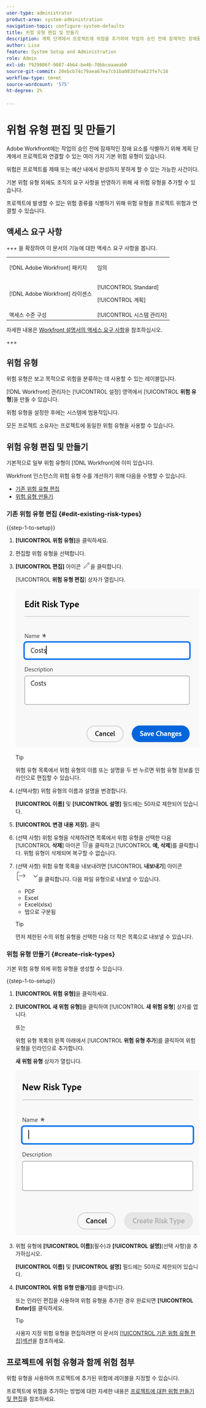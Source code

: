 ```yaml
---
user-type: administrator
product-area: system-administration
navigation-topic: configure-system-defaults
title: 위험 유형 편집 및 만들기
description: 계획 단계에서 프로젝트에 위험을 추가하여 작업의 승인 전에 잠재적인 장애물을 식별할 수 있습니다. 위험은 프로젝트를 제때 또는 예산 내에서 완성하지 못하게 할 수 있는 가능한 사건이다.
author: Lisa
feature: System Setup and Administration
role: Admin
exl-id: f929806f-9087-4b64-be4b-70bbceaaeab0
source-git-commit: 20ebcb74c79aea67ea7cb1ba083dfea623fe7c16
workflow-type: tm+mt
source-wordcount: '575'
ht-degree: 2%

---
```


# 위험 유형 편집 및 만들기

<!--Audited: 03/2025-->

<!--DON'T DELETE, DRAFT OR HIDE THIS ARTICLE. IT IS LINKED TO THE PRODUCT, THROUGH THE CONTEXT SENSITIVE HELP LINKS.-->

Adobe Workfront에는 작업의 승인 전에 잠재적인 장애 요소를 식별하기 위해 계획 단계에서 프로젝트와 연결할 수 있는 여러 가지 기본 위험 유형이 있습니다.

위험은 프로젝트를 제때 또는 예산 내에서 완성하지 못하게 할 수 있는 가능한 사건이다.

기본 위험 유형 외에도 조직의 요구 사항을 반영하기 위해 새 위험 유형을 추가할 수 있습니다.

프로젝트에 발생할 수 있는 위험 종류를 식별하기 위해 위험 유형을 프로젝트 위험과 연결할 수 있습니다.

## 액세스 요구 사항

+++ 을 확장하여 이 문서의 기능에 대한 액세스 요구 사항을 봅니다.

<table style="table-layout:auto"> 
 <col> 
 <col> 
 <tbody> 
  <tr> 
   <td>[!DNL Adobe Workfront] 패키지</td> 
   <td><p>임의</p></td> 
  </tr> 
  <tr> 
   <td>[!DNL Adobe Workfront] 라이센스</td> 
   <td><p>[!UICONTROL Standard]</p>
       <p>[!UICONTROL 계획]</p></td>
  </tr> 
  <tr> 
   <td>액세스 수준 구성</td> 
   <td>[!UICONTROL 시스템 관리자]</td> 
  </tr> 
 </tbody> 
</table>

자세한 내용은 [Workfront 설명서의 액세스 요구 사항](/help/quicksilver/administration-and-setup/add-users/access-levels-and-object-permissions/access-level-requirements-in-documentation.md)을 참조하십시오.

+++

## 위험 유형

위험 유형은 보고 목적으로 위험을 분류하는 데 사용할 수 있는 레이블입니다.

[!DNL Workfront] 관리자는 [!UICONTROL 설정] 영역에서 [!UICONTROL **위험 유형**]&#x200B;을 만들 수 있습니다.

위험 유형을 설정한 후에는 시스템에 범용적입니다.

모든 프로젝트 소유자는 프로젝트에 동일한 위험 유형을 사용할 수 있습니다.

## 위험 유형 편집 및 만들기

기본적으로 일부 위험 유형이 [!DNL Workfront]에 이미 있습니다.


Workfront 인스턴스의 위험 유형 수를 개선하기 위해 다음을 수행할 수 있습니다.

* [기존 위험 유형 편집](#edit-existing-risk-types)
* [위험 유형 만들기](#create-risk-types)

### 기존 위험 유형 편집 {#edit-existing-risk-types}

{{step-1-to-setup}}

1. **[!UICONTROL 위험 유형]**&#x200B;을 클릭하세요.
1. 편집할 위험 유형을 선택합니다.
1. **[!UICONTROL 편집]** 아이콘 ![편집 아이콘](assets/edit-icon.png)을 클릭합니다.

   [!UICONTROL **위험 유형 편집**] 상자가 열립니다.

   ![위험 유형 편집 상자](assets/edit-risk-type-box.png)

   >[!TIP]
   >
   >위험 유형 목록에서 위험 유형의 이름 또는 설명을 두 번 누르면 위험 유형 정보를 인라인으로 편집할 수 있습니다.

1. (선택사항) 위험 유형의 이름과 설명을 변경합니다.

   **[!UICONTROL 이름]** 및 **[!UICONTROL 설명]** 필드에는 50자로 제한되어 있습니다.

1. **[!UICONTROL 변경 내용 저장].** 클릭

1. (선택 사항) 위험 유형을 삭제하려면 목록에서 위험 유형을 선택한 다음 [!UICONTROL **삭제**] 아이콘 ![삭제 아이콘](assets/delete.png)을 클릭하고 [!UICONTROL **예, 삭제**]&#x200B;를 클릭합니다. 위험 유형이 삭제되며 복구할 수 없습니다.

1. (선택 사항) 위험 유형 목록을 내보내려면 [!UICONTROL **내보내기**] 아이콘 ![내보내기 아이콘](assets/export-icon.png)을 클릭합니다. 다음 파일 유형으로 내보낼 수 있습니다.

   * PDF
   * Excel
   * Excel(xlsx)
   * 탭으로 구분됨

   >[!TIP]
   >
   >   먼저 제한된 수의 위험 유형을 선택한 다음 더 작은 목록으로 내보낼 수 있습니다.

### 위험 유형 만들기 {#create-risk-types}

기본 위험 유형 외에 위험 유형을 생성할 수 있습니다.

{{step-1-to-setup}}

1. **[!UICONTROL 위험 유형]**&#x200B;을 클릭하세요.

1. **[!UICONTROL 새 위험 유형]**&#x200B;을 클릭하여 [!UICONTROL **새 위험 유형**] 상자를 엽니다.

   또는

   위험 유형 목록의 왼쪽 아래에서 [!UICONTROL **위험 유형 추가**]&#x200B;를 클릭하여 위험 유형을 인라인으로 추가합니다.

   **새 위험 유형** 상자가 열립니다.

   ![새 위험 유형 상자](assets/new-risk-type-box.png)

1. 위험 유형에 **[!UICONTROL 이름]**(필수)과 **[!UICONTROL 설명]**(선택 사항)을 추가하십시오.

   **[!UICONTROL 이름]** 및 **[!UICONTROL 설명]** 필드에는 50자로 제한되어 있습니다.

1. **[!UICONTROL 위험 유형 만들기]**&#x200B;를 클릭합니다.

   또는 인라인 편집을 사용하여 위험 유형을 추가한 경우 완료되면 **[!UICONTROL Enter]**&#x200B;를 클릭하세요.

   >[!TIP]
   >
   >사용자 지정 위험 유형을 편집하려면 이 문서의 [[!UICONTROL 기존 위험 유형 편집]섹션](#edit-existing-risk-types)을 참조하세요.

## 프로젝트에 위험 유형과 함께 위험 첨부

위험 유형을 사용하여 프로젝트에 추가된 위험에 레이블을 지정할 수 있습니다.

프로젝트에 위험을 추가하는 방법에 대한 자세한 내용은 [프로젝트에 대한 위험 만들기 및 편집](../../../manage-work/projects/define-a-business-case/create-edit-risks-on-projects.md)을 참조하세요.
